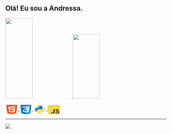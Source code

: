 ## Olá! Eu sou a Andressa.
 <div>
  <a href="https://github.com/andressahcardoso">
  <img height="250vh" width="41%" src="https://github-readme-stats.vercel.app/api?username=andressahcardoso&show_icons=true&theme=dracula&include_all_commits=true&count_private=true"/>
  <img height="200vh" width="41%" src="https://github-readme-stats.vercel.app/api/top-langs/?username=andressahcardoso&layout=compact&langs_count=7&theme=dracula"/>
</div>
<div style="display: inline_block"><br>
  <img align="center" alt="HTML" height="30" width="40" src="https://raw.githubusercontent.com/devicons/devicon/master/icons/html5/html5-original.svg">
  <img align="center" alt="CSS" height="30" width="40" src="https://raw.githubusercontent.com/devicons/devicon/master/icons/css3/css3-original.svg">
  <img align="center" alt="CSS" height="30" width="40" src="https://raw.githubusercontent.com/devicons/devicon/master/icons/python/python-original.svg">
  <img align="center" alt="CSS" height="30" width="40" src="https://raw.githubusercontent.com/devicons/devicon/master/icons/javascript/javascript-original.svg">
 
 
</div>
  <hr>
<div> 
  <a href="https://www.linkedin.com/in/andressa-cardoso-a6287b19a" target="_blank"><img src="https://img.shields.io/badge/-LinkedIn-%230077B5?style=for-the-badge&logo=linkedin&logoColor=white" target="_blank"></a> 
</div>
